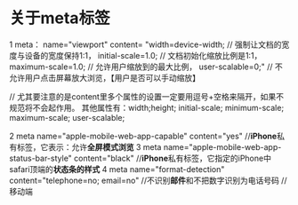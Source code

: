 
# 关于meta标签

1
meta：
name="viewport"
content=
"width=device-width; // 强制让文档的宽度与设备的宽度保持1:1，
initial-scale=1.0;  // 文档初始化缩放比例是1:1，
maximum-scale=1.0; // 允许用户缩放到的最大比例，
user-scalable=0;" // 不允许用户点击屏幕放大浏览，【用户是否可以手动缩放】

// 尤其要注意的是content里多个属性的设置一定要用逗号+空格来隔开，如果不规范将不会起作用。
其他属性有：width;height; initial-scale; minimum-scale; maximum-scale; user-scalable;

2  meta name="apple-mobile-web-app-capable" content="yes"
 //**iPhone**私有标签，它表示：允许**全屏模式浏览**
3 meta name="apple-mobile-web-app-status-bar-style" content="black"
//**iPhone**私有标签，它指定的iPhone中safari顶端的**状态条的样式**
4  meta name="format-detection" content="telephone=no; email=no"
 //不识别**邮件**和不把数字识别为电话号码 //移动端